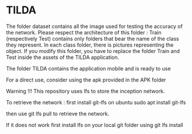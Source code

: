 # TILDA

The folder dataset contains all the image used for testing the accuracy of the network. 
Please respect the architecture of this folder :
Train (respectively Test) contains only folders that bear the name of the class they represent.
In each class folder, there is pictures representing the object.
If you modify this folder, you have to replace the folder Train and Test inside the assets of the TILDA application.

The folder TILDA contains the application mobile and is ready to use

For a direct use, consider using the apk provided in the APK folder


Warning !!! This repository uses lfs to store the inception network. 

To retrieve the network :
first install git-lfs on ubuntu
sudo apt install git-lfs

then use 
git lfs pull
to retrieve the network.

If it does not work first install lfs on your local git folder using
git lfs install
